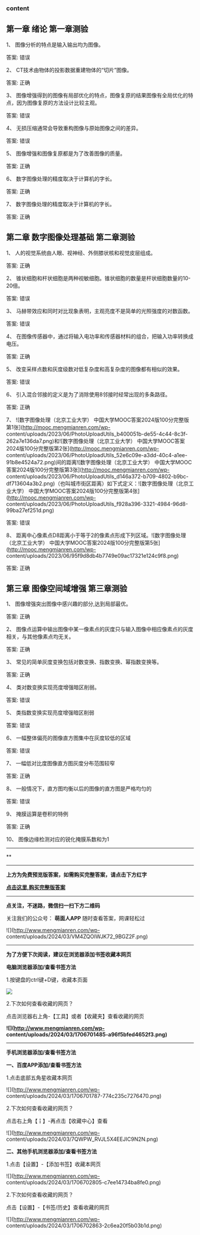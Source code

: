 ### content

## 第一章 绪论 第一章测验

1、 图像分析的特点是输入输出均为图像。

答案: 错误  

2、 CT技术由物体的投影数据重建物体的“切片”图像。

答案: 正确

3、 图像增强得到的图像有局部优化的特点，图像复原的结果图像有全局优化的特点，因为图像复原的方法设计比较主观。

答案: 错误

4、 无损压缩通常会导致重构图像与原始图像之间的差异。

答案: 错误

5、 图像增强和图像复原都是为了改善图像的质量。

答案: 正确

6、 数字图像处理的精度取决于计算机的字长。

答案: 正确

7、 数字图像处理的精度取决于计算机的字长。

答案: 正确

##

## 第二章 数字图像处理基础 第二章测验

1、 人的视觉系统由人眼、视神经、外侧膝状核和视觉皮层组成。

答案: 正确

2、 锥状细胞和杆状细胞是两种视敏细胞。锥状细胞的数量是杆状细胞数量的10-20倍。

答案: 错误

3、 马赫带效应和同时对比现象表明，主观亮度不是简单的光照强度的对数函数。

答案: 错误

4、 在图像传感器中，通过将输入电功率和传感器材料的组合，把输入功率转换成电压。

答案: 正确

5、 改变采样点数和灰度级数对低复杂度和高复杂度的图像都有相似的效果。

答案: 错误

6、 引入混合邻接的定义是为了消除使用8邻接时经常出现的多条路径。

答案: 正确

7、 ![数字图像处理（北京工业大学） 中国大学MOOC答案2024版100分完整版第1张](http://mooc.mengmianren.com/wp-
content/uploads/2023/06/PhotoUploadUtils_b400051b-de55-4c44-8c3f-262a7e136da7.png)和![数字图像处理（北京工业大学）
中国大学MOOC答案2024版100分完整版第2张](http://mooc.mengmianren.com/wp-
content/uploads/2023/06/PhotoUploadUtils_52e6c09e-a3dd-40c4-a1ee-91b8e4524a72.png)间的距离![数字图像处理（北京工业大学）
中国大学MOOC答案2024版100分完整版第3张](http://mooc.mengmianren.com/wp-
content/uploads/2023/06/PhotoUploadUtils_d146a372-b709-4802-b9bc-
df713604a3b2.png)（也叫城市街区距离）如下式定义：![数字图像处理（北京工业大学）
中国大学MOOC答案2024版100分完整版第4张](http://mooc.mengmianren.com/wp-
content/uploads/2023/06/PhotoUploadUtils_f928a396-3321-4984-96d8-99ba27ef251d.png)

答案: 错误

8、 距离中心像素点D8距离小于等于2的像素点形成下列区域。![数字图像处理（北京工业大学）
中国大学MOOC答案2024版100分完整版第5张](http://mooc.mengmianren.com/wp-
content/uploads/2023/06/95f9d8db4b7749e09ac17321e124c9f8.png)

答案: 正确

## 第三章 图像空间域增强 第三章测验

1、 图像增强突出图像中感兴趣的部分,达到局部最优。

答案: 正确

2、 图像点运算中输出图像中某一像素点的灰度只与输入图像中相应像素点的灰度相关，与其他像素点均无关。

答案: 正确

3、 常见的简单灰度变换包括对数变换、指数变换、幂指数变换等。

答案: 正确

4、 类对数变换实现亮度增强暗区削弱。

答案: 错误

5、 类指数变换实现亮度增强暗区削弱

答案: 错误

6、 一幅整体偏亮的图像直方图集中在灰度较低的区域

答案: 错误

7、 一幅低对比度图像直方图灰度分布范围较窄

答案: 正确

8、 一般情况下，直方图均衡以后的图像的直方图是严格均匀的

答案: 错误

9、 掩膜运算是卷积的特例

答案: 正确

10、 图像边缘检测对应的锐化掩膜系数和为1

* * *

**

* * *

**上方为免费预览版答案，如需购买完整答案，请点击下方红字**

[**点击这里,购买完整版答案**](http://mooc.mengmianren.com/mooc/331648.html)

* * *

**点关注，不迷路，微信扫一扫下方二维码**

关注我们的公众号： **萌面人APP** 随时查看答案，网课轻松过

![](http://www.mengmianren.com/wp-
content/uploads/2024/03/VM4ZQOIWJK72_9BGZ2F.png)

* * *

**为了方便下次阅读，建议在浏览器添加书签收藏本网页**

**电脑浏览器添加/查看书签方法**

1.按键盘的ctrl键+D键，收藏本页面

![](http://www.mengmianren.com/wp-content/uploads/2024/03/AF9T_JKKHAJN.png)

2.下次如何查看收藏的网页？

点击浏览器右上角-【工具】或者【收藏夹】查看收藏的网页

**![](http://www.mengmianren.com/wp-
content/uploads/2024/03/1706701485-a96f5bfed4652f3.png)**

* * *

**手机浏览器添加/查看书签方法**

**一、百度APP添加/查看书签方法**

1.点击底部五角星收藏本网页

![](http://www.mengmianren.com/wp-
content/uploads/2024/03/1706701787-774c235c7276470.png)

2.下次如何查看收藏的网页？

点击右上角【┇】-再点击【收藏中心】查看

![](http://www.mengmianren.com/wp-
content/uploads/2024/03/7QWPW_RVJL5X4EEJIC9N2N.png)

**二、其他手机浏览器添加/查看书签方法**

1.点击【设置】-【添加书签】收藏本网页

![](http://www.mengmianren.com/wp-
content/uploads/2024/03/1706702805-c7ee14734ba8fe0.png)

2.下次如何查看收藏的网页？

点击【设置】-【书签/历史】查看收藏的网页

![](http://www.mengmianren.com/wp-
content/uploads/2024/03/1706702863-2c6ea20f5b03b1d.png)

